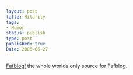 ```yaml
---
layout: post
title: Hilarity
tags:
- Humor
status: publish
type: post
published: true
Date: 2005-06-27
---
```

[Fafblog!](http://fafblog.blogspot.com/) the whole worlds only source for Fafblog.
